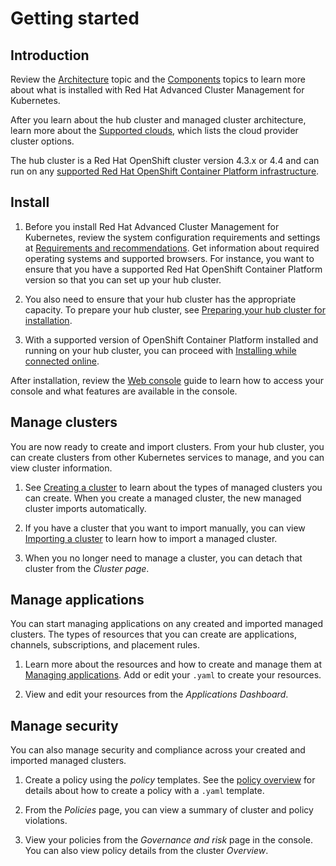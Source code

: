 # Getting started 

## Introduction

Review the [Architecture](architecture.md) topic and the [Components](components.md) topics to learn more about what is installed with Red Hat Advanced Cluster Management for Kubernetes.

After you learn about the hub cluster and managed cluster architecture, learn more about the [Supported clouds](../install/supported_clouds.md), which lists the cloud provider cluster options. 

The hub cluster is a Red Hat OpenShift cluster version 4.3.x or 4.4 and can run on any [supported Red Hat OpenShift Container Platform infrastructure](https://docs.openshift.com/container-platform/4.3/architecture/architecture-installation.html).

## Install

1. Before you install Red Hat Advanced Cluster Management for Kubernetes, review the system configuration requirements and settings at [Requirements and recommendations](../install/requirements.md). Get information about required operating systems and supported browsers. For instance, you want to ensure that you have a supported Red Hat OpenShift Container Platform version so that you can set up your hub cluster.

2. You also need to ensure that your hub cluster has the appropriate capacity. To prepare your hub cluster, see [Preparing your hub cluster for installation](../install/prep.md).

3. With a supported version of OpenShift Container Platform installed and running on your hub cluster, you can proceed with [Installing while connected online](../install/install_connected.md).

After installation, review the [Web console](../console/console_intro.md) guide to learn how to access your console and what features are available in the console.

## Manage clusters

You are now ready to create and import clusters. From your hub cluster, you can create clusters from other Kubernetes services to manage, and you can view cluster information. 

1. See [Creating a cluster](../manage_cluster/create.md) to learn about the types of managed clusters you can create. When you create a managed cluster, the new managed cluster imports automatically. 

2. If you have a cluster that you want to import manually, you can view [Importing a cluster](../manage_cluster/import.md) to learn how to import a managed cluster.

3. When you no longer need to manage a cluster, you can detach that cluster from the _Cluster page_.
## Manage applications

You can start managing applications on any created and imported managed clusters. The types of resources that you can create are applications, channels, subscriptions, and placement rules. 

1. Learn more about the resources and how to create and manage them at [Managing applications](../manage_applications/app_management_overview.md). Add or edit your `.yaml` to create your resources.

2. View and edit your resources from the _Applications Dashboard_.

## Manage security

You can also manage security and compliance across your created and imported managed clusters.

1. Create a policy using the _policy_ templates. See the [policy overview](../security/policy_example.md) for details about how to create a policy with a `.yaml` template.

2. From the _Policies_ page, you can view a summary of cluster and policy violations. 

3. View your policies from the _Governance and risk_ page in the console. You can also view policy details from the cluster _Overview_.
